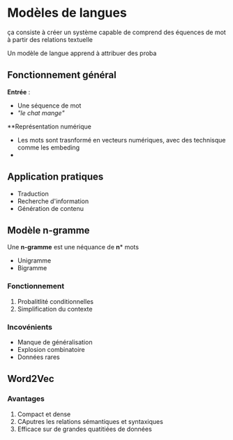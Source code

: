 # Modèles de langues

ça consiste à créer un système capable de comprend des équences de mot à partir des relations textuelle

Un modèle de langue apprend à attribuer des proba 

## Fonctionnement général

**Entrée** :
- Une séquence de mot 
- *"le chat mange"*

**Représentation numérique
- Les mots sont trasnformé en vecteurs numériques, avec des technisque comme les embeding
- 

## Application pratiques

- Traduction
- Recherche d'information
- Génération de contenu

## Modèle n-gramme

Une **n-gramme** est une néquance de **n*** mots 

- Unigramme
- Bigramme

### Fonctionnement

1) Probalitlité conditionnelles
2) Simplification du contexte

### Incovénients
- Manque de généralisation
- Explosion combinatoire
- Données rares

## Word2Vec
### Avantages
1) Compact et dense
2) CAputres les relations sémantiques et syntaxiques
3) Efficace sur de grandes quatitiées de données




